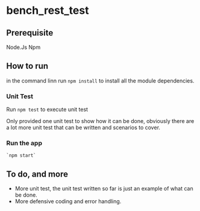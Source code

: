 # bench_rest_test

## Prerequisite
Node.Js
Npm

## How to run 
in the command linn run `npm install` to install all the module dependencies. 

### Unit Test
Run `npm test` to execute unit test

Only provided one unit test to show how it can be done, obviously there are
a lot more unit test that can be written and scenarios to cover.

### Run the app
```
`npm start` 
```

## To do, and more
- More unit test, the unit test written so far is just an example of what can be done.
- More defensive coding and error handling.
